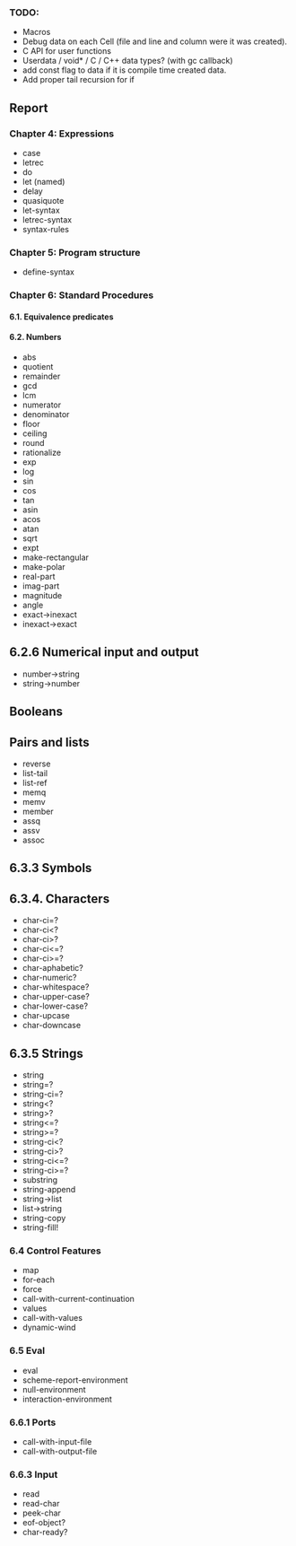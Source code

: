 ### TODO:
* Macros
* Debug data on each Cell (file and line and column were it was created).
* C API for user functions
* Userdata / void* / C / C++ data types? (with gc callback)
* add const flag to data if it is compile time created data.
* Add proper tail recursion for if

## Report
### Chapter 4: Expressions
* case
* letrec
* do
* let (named)
* delay
* quasiquote <qq template>
* let-syntax
* letrec-syntax
* syntax-rules

### Chapter 5: Program structure
* define-syntax

### Chapter 6: Standard Procedures
#### 6.1. Equivalence predicates
#### 6.2. Numbers
* abs
* quotient
* remainder
* gcd
* lcm
* numerator
* denominator
* floor
* ceiling
* round
* rationalize
* exp  
* log  
* sin  
* cos  
* tan 
* asin 
* acos
* atan
* sqrt
* expt
* make-rectangular
* make-polar
* real-part
* imag-part
* magnitude
* angle
* exact->inexact
* inexact->exact

## 6.2.6  Numerical input and output

* number->string
* string->number

## Booleans
## Pairs and lists
* reverse
* list-tail
* list-ref
* memq
* memv
* member
* assq
* assv
* assoc

## 6.3.3 Symbols
## 6.3.4. Characters
* char-ci=?
* char-ci<?
* char-ci>?
* char-ci<=?
* char-ci>=?
* char-aphabetic?
* char-numeric?
* char-whitespace?
* char-upper-case?
* char-lower-case?
* char-upcase
* char-downcase

## 6.3.5 Strings
* string
* string=?
* string-ci=?
* string<?
* string>?
* string<=?
* string>=?
* string-ci<?
* string-ci>?
* string-ci<=?
* string-ci>=?
* substring
* string-append
* string->list
* list->string
* string-copy
* string-fill!

### 6.4 Control Features
* map
* for-each
* force
* call-with-current-continuation
* values
* call-with-values
* dynamic-wind

### 6.5 Eval
* eval
* scheme-report-environment
* null-environment
* interaction-environment

### 6.6.1 Ports
* call-with-input-file
* call-with-output-file

### 6.6.3 Input
* read
* read-char
* peek-char
* eof-object?
* char-ready?